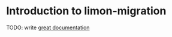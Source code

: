 # Introduction to limon-migration

TODO: write [great documentation](http://jacobian.org/writing/great-documentation/what-to-write/)
